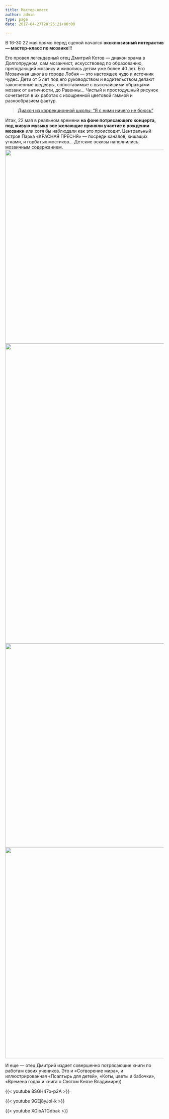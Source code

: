 ```yaml
---
title: Мастер-класс
author: admin
type: page
date: 2017-04-27T20:25:21+00:00

---
```

В 16-30 22 мая прямо перед сценой начался **эксклюзивный интерактив &#8212; мастер-класс по мозаике**!!!

Его провел легендарный отец Дмитрий Котов &#8212; диакон храма в Долгопрудном, сам мозаичист, искусствовед по образованию, преподающий мозаику и живопись детям уже более 40 лет. Его Мозаичная школа в городе Лобня &#8212; это настоящее чудо и источник чудес. Дети от 5 лет под его руководством и водительством делают законченные шедевры, сопоставимые с высочайшими образцами мозаик от античности, до Равенны&#8230; Чистый и простодушный рисунок сочетается в их работах с изощренной цветовой гаммой и разнообразием фактур.

<blockquote class="wp-embedded-content" data-secret="FG2U4Q50NC">
  <p>
    <a href="http://www.pravmir.ru/diakon-iz-korrektsionnoy-shkolyi-ya-s-nimi-nichego-ne-boyus/">Диакон из коррекционной школы: “Я с ними ничего не боюсь”</a>
  </p>
</blockquote>

<iframe class="wp-embedded-content" sandbox="allow-scripts" security="restricted" style="position: absolute; clip: rect(1px, 1px, 1px, 1px);" src="http://www.pravmir.ru/diakon-iz-korrektsionnoy-shkolyi-ya-s-nimi-nichego-ne-boyus/embed/#?secret=FG2U4Q50NC" data-secret="FG2U4Q50NC" width="525" height="296" title="&#8220;Диакон из коррекционной школы: “Я с ними ничего не боюсь”&#8221; &#8212; Православие и мир" frameborder="0" marginwidth="0" marginheight="0" scrolling="no"></iframe>

Итак, 22 мая в реальном времени **на фоне потрясающего концерта, под живую музыку все желающие приняли участие в рождении мозаики** или хотя бы наблюдали как это происходит. Центральный остров Парка &#171;КРАСНАЯ ПРЕСНЯ&#187; &#8212; посреди каналов, кишащих утками, и горбатых мостиков&#8230; Детские эскизы наполнились мозаичным содержанием.<img class="alignnone size-full wp-image-258" src="http://nikolinden.ru/wp-content/uploads/2017/04/Mozaika-1.jpg" alt="" width="950" height="615" srcset="http://nikolinden.ru/wp-content/uploads/2017/04/Mozaika-1.jpg 950w, http://nikolinden.ru/wp-content/uploads/2017/04/Mozaika-1-300x194.jpg 300w, http://nikolinden.ru/wp-content/uploads/2017/04/Mozaika-1-768x497.jpg 768w" sizes="(max-width: 767px) 89vw, (max-width: 1000px) 54vw, (max-width: 1071px) 543px, 580px" /><img class="alignnone size-full wp-image-259" src="http://nikolinden.ru/wp-content/uploads/2017/04/Mozaika-vinograd.jpg" alt="" width="691" height="950" srcset="http://nikolinden.ru/wp-content/uploads/2017/04/Mozaika-vinograd.jpg 691w, http://nikolinden.ru/wp-content/uploads/2017/04/Mozaika-vinograd-218x300.jpg 218w" sizes="(max-width: 691px) 100vw, 691px" /><img class="alignnone size-full wp-image-260" src="http://nikolinden.ru/wp-content/uploads/2017/04/Mozaika.jpg" alt="" width="950" height="646" srcset="http://nikolinden.ru/wp-content/uploads/2017/04/Mozaika.jpg 950w, http://nikolinden.ru/wp-content/uploads/2017/04/Mozaika-300x204.jpg 300w, http://nikolinden.ru/wp-content/uploads/2017/04/Mozaika-768x522.jpg 768w" sizes="(max-width: 767px) 89vw, (max-width: 1000px) 54vw, (max-width: 1071px) 543px, 580px" /><img class="alignnone size-full wp-image-261" src="http://nikolinden.ru/wp-content/uploads/2017/04/Mozaika-ovechnost.jpg" alt="" width="950" height="669" srcset="http://nikolinden.ru/wp-content/uploads/2017/04/Mozaika-ovechnost.jpg 950w, http://nikolinden.ru/wp-content/uploads/2017/04/Mozaika-ovechnost-300x211.jpg 300w, http://nikolinden.ru/wp-content/uploads/2017/04/Mozaika-ovechnost-768x541.jpg 768w" sizes="(max-width: 767px) 89vw, (max-width: 1000px) 54vw, (max-width: 1071px) 543px, 580px" />

И еще &#8212; отец Дмитрий издает совершенно потрясающие книги по работам своих учеников. Это и &#171;Сотворение мира&#187;, и иллюстрированная &#171;Псалтырь для детей&#187;, &#171;Коты, цветы и бабочки&#187;, &#171;Времена года&#187; и книга о Святом Князе Владимире))

{{< youtube 8SGH47o-p2A >}}

{{< youtube 9GEj8yJoI-k >}}

{{< youtube XGibATGdbak >}}